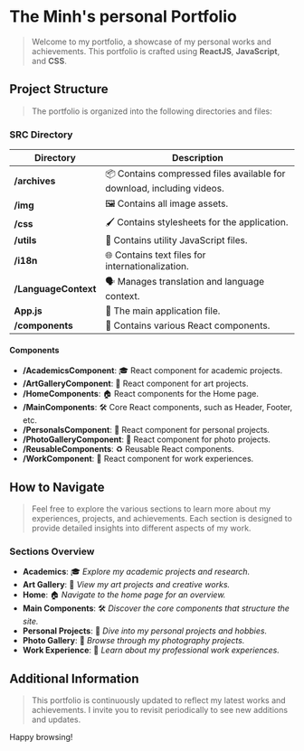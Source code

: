 # The Minh's personal Portfolio

> Welcome to my portfolio, a showcase of my personal works and achievements. This portfolio is crafted using **ReactJS**, **JavaScript**, and **CSS**.

## Project Structure

> The portfolio is organized into the following directories and files:

### SRC Directory

| Directory | Description |
|-----------|-------------|
| **/archives** | 📦 Contains compressed files available for download, including videos. |
| **/img** | 🖼️ Contains all image assets. |
| **/css** | 🖌️ Contains stylesheets for the application. |
| **/utils** | 🔧 Contains utility JavaScript files. |
| **/i18n** | 🌐 Contains text files for internationalization. |
| **/LanguageContext** | 🗣️ Manages translation and language context. |
| **App.js** | 🚀 The main application file. |
| **/components** | 🧩 Contains various React components. |

#### Components
- **/AcademicsComponent**: 🎓 React component for academic projects.
- **/ArtGalleryComponent**: 🎨 React component for art projects.
- **/HomeComponents**: 🏠 React components for the Home page.
- **/MainComponents**: 🛠️ Core React components, such as Header, Footer, etc.
- **/PersonalsComponent**: 🌟 React component for personal projects.
- **/PhotoGalleryComponent**: 📸 React component for photo projects.
- **/ReusableComponents**: ♻️ Reusable React components.
- **/WorkComponent**: 💼 React component for work experiences.

## How to Navigate

> Feel free to explore the various sections to learn more about my experiences, projects, and achievements. Each section is designed to provide detailed insights into different aspects of my work.

### Sections Overview

- **Academics**: 🎓 *Explore my academic projects and research.*
- **Art Gallery**: 🎨 *View my art projects and creative works.*
- **Home**: 🏠 *Navigate to the home page for an overview.*
- **Main Components**: 🛠️ *Discover the core components that structure the site.*
- **Personal Projects**: 🌟 *Dive into my personal projects and hobbies.*
- **Photo Gallery**: 📸 *Browse through my photography projects.*
- **Work Experience**: 💼 *Learn about my professional work experiences.*

## Additional Information

> This portfolio is continuously updated to reflect my latest works and achievements. I invite you to revisit periodically to see new additions and updates.

Happy browsing!
